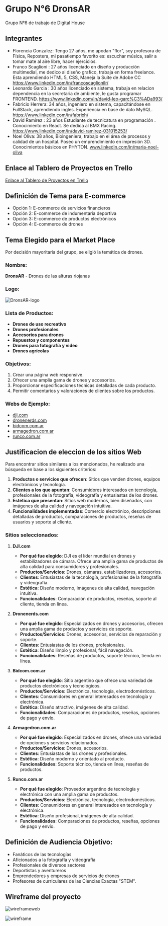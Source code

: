 # Grupo N°6 DronsAR

Grupo N°6 de trabajo de Digital House

## Integrantes
- Florencia Gonzalez: Tengo 27 años, me apodan "flor", soy profesora de Física, Repostera, mi pasatiempo favorito es: escuchar música, salir a tomar mate al aire libre, hacer ejercicios.
- Franco Scaglioni : 27 años licenciado en diseño y producción multimedial, me dedico al diseño grafico, trabaja en forma freelance. Esta aprendiendo HTML 5, CSS, Maneja la Suite de Adobe CC https://www.linkedin.com/in/francoscaglionilr/
- Leonardo Garcia : 30 años licenciado en sistema, trabaja en relacion dependencia en la secretaria de ambiente, le gusta programar FRONTEND. https://www.linkedin.com/in/david-leo-garc%C3%ADa993/
- Fabricio Herrera: 34 años, ingeniero en sistema, capacitándose en FullStack, aprendiendo ingles. Experiencia en base de dato MySQL. https://www.linkedin.com/in/fabrixh/
- David Ramirez : 23 años Estudiante de tecnicatura en programación . Conocimiento en React. Se dedica al BMX Racing. https://www.linkedin.com/in/david-ramirez-031015253/
- Noel Oliva: 38 años, Bioingeniera, trabajo en el área de procesos y calidad de un hospital. Poseo un emprendimiento en impresión 3D. Conocimientos básicos en PHYTON. www.linkedin.com/in/maria-noel-oliva

## Enlace al Tablero de Proyectos en Trello

[Enlace al Tablero de Proyectos en Trello](https://trello.com/invite/b/C13pJ5cq/ATTI2f6571571a9eef53d90fa6d4b184c1a06D8A0930/grupo-6)

## Definición de Tema para E-commerce

- Opción 1: E-commerce de servicios financieros
- Opción 2: E-commerce de indumentaria deportiva
- Opción 3: E-commerce de productos electrónicos
- Opción 4: E-commerce de drones

## Tema Elegido para el Market Place

Por decisión mayoritaria del grupo, se eligió la temática de drones.

### Nombre: 
**DronsAR** - Drones de las alturas riojanas

### Logo: 
![DronsAR-logo](https://github.com/chavow5/Grupo_6_DronsAR/assets/98863759/84ebbf64-2d7f-4307-b4c2-c923cd07bf54)


### Lista de Productos:

- **Drones de uso recreativo**
- **Drones profesionales**
- **Accesorios para drones**
- **Repuestos y componentes**
- **Drones para fotografía y video**
- **Drones agrícolas**

### Objetivos:

1. Crear una página web responsive.
2. Ofrecer una amplia gama de drones y accesorios.
3. Proporcionar especificaciones técnicas detalladas de cada producto.
4. Permitir comentarios y valoraciones de clientes sobre los productos.

### Webs de Ejemplo:

- [dji.com](https://www.dji.com)
- [dronenerds.com](https://www.dronenerds.com)
- [bidcom.com.ar](https://www.bidcom.com.ar/drones)
- [armagedron.com.ar](https://www.armagedron.com.ar/drones/)
- [runco.com.ar](https://www.runco.com.ar/drone-uav/drones/)

## Justificacion de eleccion de los sitios Web
Para encontrar sitios similares a los mencionados, he realizado una búsqueda en base a los siguientes criterios:

1. **Productos o servicios que ofrecen**: Sitios que venden drones, equipos electrónicos y tecnología.
2. **Clientes a los que apuntan**: Consumidores interesados en tecnología, profesionales de la fotografía, videografía y entusiastas de los drones.
3. **Estética que presentan**: Sitios web modernos, bien diseñados, con imágenes de alta calidad y navegación intuitiva.
4. **Funcionalidades implementadas**: Comercio electrónico, descripciones detalladas de productos, comparaciones de productos, reseñas de usuarios y soporte al cliente.

### Sitios seleccionados:

1. **DJI.com**
   - **Por qué fue elegido**: DJI es el líder mundial en drones y estabilizadores de cámara. Ofrece una amplia gama de productos de alta calidad para consumidores y profesionales.
   - **Productos/Servicios**: Drones, cámaras, estabilizadores, accesorios.
   - **Clientes**: Entusiastas de la tecnología, profesionales de la fotografía y videografía.
   - **Estética**: Diseño moderno, imágenes de alta calidad, navegación intuitiva.
   - **Funcionalidades**: Comparación de productos, reseñas, soporte al cliente, tienda en línea.

2. **Dronenerds.com**
   - **Por qué fue elegido**: Especializados en drones y accesorios, ofrecen una amplia gama de productos y servicios de soporte.
   - **Productos/Servicios**: Drones, accesorios, servicios de reparación y soporte.
   - **Clientes**: Entusiastas de los drones, profesionales.
   - **Estética**: Diseño limpio y profesional, fácil navegación.
   - **Funcionalidades**: Reseñas de productos, soporte técnico, tienda en línea.

3. **Bidcom.com.ar**
   - **Por qué fue elegido**: Sitio argentino que ofrece una variedad de productos electrónicos y tecnológicos.
   - **Productos/Servicios**: Electrónica, tecnología, electrodomésticos.
   - **Clientes**: Consumidores en general interesados en tecnología y electrónica.
   - **Estética**: Diseño atractivo, imágenes de alta calidad.
   - **Funcionalidades**: Comparaciones de productos, reseñas, opciones de pago y envío.

4. **Armagedron.com.ar**
   - **Por qué fue elegido**: Especializados en drones, ofrece una variedad de opciones y servicios relacionados.
   - **Productos/Servicios**: Drones, accesorios.
   - **Clientes**: Entusiastas de los drones y profesionales.
   - **Estética**: Diseño moderno y orientado al producto.
   - **Funcionalidades**: Soporte técnico, tienda en línea, reseñas de productos.

5. **Runco.com.ar**
   - **Por qué fue elegido**: Proveedor argentino de tecnología y electrónica con una amplia gama de productos.
   - **Productos/Servicios**: Electrónica, tecnología, electrodomésticos.
   - **Clientes**: Consumidores en general interesados en tecnología y electrónica.
   - **Estética**: Diseño profesional, imágenes de alta calidad.
   - **Funcionalidades**: Comparaciones de productos, reseñas, opciones de pago y envío.


## Definición de Audiencia Objetivo:

- Fanáticos de las tecnologías
- Aficionados a la fotografía y videografía
- Profesionales de diversos sectores
- Deportistas y aventureros
- Emprendedores y empresas de servicios de drones
- Profesores de curriculares de las Ciencias Exactas "STEM".


## Wireframe del proyecto 
![wireframeweb](https://github.com/chavow5/Grupo_6_DronsAR/assets/98863759/4997573e-fe09-4a63-866c-4162eb925cd2)

![wireframe](https://github.com/chavow5/Grupo_6_DronsAR/assets/98863759/9660a105-95a2-4749-8a97-501200633fc9)
